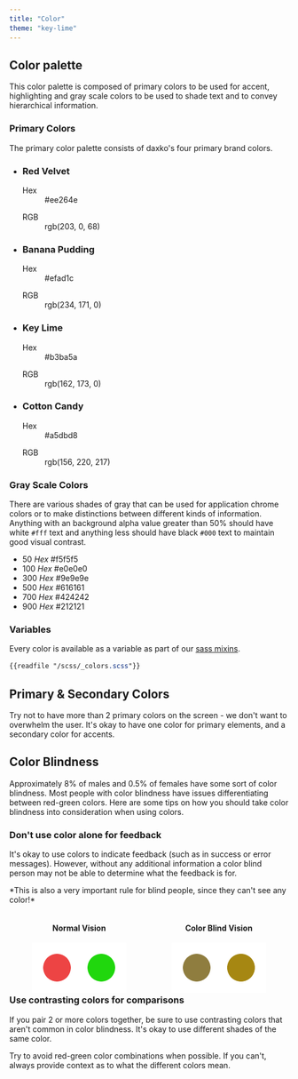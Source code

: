 ```yaml
---
title: "Color"
theme: "key-lime"
---
```


## Color palette

This color palette is composed of primary colors to be used for accent, highlighting and gray scale colors to be used to shade text and to convey hierarchical information.

### Primary Colors

The primary color palette consists of daxko's four primary brand colors.

<ul class="colors">
  <li class="swatch">
    <div class="details red-velvet">
      <h3>Red Velvet</h3>
      <dl class="hex">
        <dt>Hex</dt>
        <dd>#ee264e</dd>
      </dl>
      <dl class="rgb">
        <dt>RGB</dt>
        <dd>rgb(203, 0, 68)</dd>
      </dl>
    </div>
  </li>
  <li class="swatch">
    <div class="details banana-pudding">
      <h3>Banana Pudding</h3>
      <dl class="hex">
        <dt>Hex</dt>
        <dd>#efad1c</dd>
      </dl>
      <dl class="rgb">
        <dt>RGB</dt>
        <dd>rgb(234, 171, 0)</dd>
      </dl>
    </div>
  </li>
  <li class="swatch">
    <div class="details key-lime">
      <h3>Key Lime</h3>
      <dl class="hex">
        <dt>Hex</dt>
        <dd>#b3ba5a</dd>
      </dl>
      <dl class="rgb">
        <dt>RGB</dt>
        <dd>rgb(162, 173, 0)</dd>
      </dl>
    </div>
  </li>
  <li class="swatch">
    <div class="details cotton-candy">
      <h3>Cotton Candy</h3>
      <dl class="hex">
        <dt>Hex</dt>
        <dd>#a5dbd8</dd>
      </dl>
      <dl class="rgb">
        <dt>RGB</dt>
        <dd>rgb(156, 220, 217)</dd>
      </dl>
    </div>
  </li>
</ul>

### Gray Scale Colors

<div class="grid">
  <div class="col-7">
    <p>There are various shades of gray that can be used for application chrome colors or to make distinctions between different kinds of information. Anything with an background alpha value greater than 50% should have white <code>#fff</code> text and anything less should have black <code>#000</code> text to maintain good visual contrast.</p>
    <p></p>
  </div>
  <div class="col-5">
    <ul class="swatch-list">
      <li class="gray-50">
        50
        <span class="pull-right">
          <em>Hex</em> #f5f5f5
        </span>
      </li>
      <li class="gray-100">
        100
        <span class="pull-right">
          <em>Hex</em> #e0e0e0
        </span>
      </li>
      <li class="gray-300">
        300
        <span class="pull-right">
          <em>Hex</em> #9e9e9e
        </span>
      </li>
      <li class="gray-500">
        500
        <span class="pull-right">
          <em>Hex</em> #616161
        </span>
      </li>
      <li class="gray-700">
        700
        <span class="pull-right">
          <em>Hex</em> #424242
        </span>
      </li>
      <li class="gray-900">
        900
        <span class="pull-right">
          <em>Hex</em> #212121
        </span>
      </li>
    </ul>
  </div>
</div>

### Variables

Every color is available as a variable as part of our [sass mixins](https://github.com/daxko/design/blob/master/scss/_colors.scss).

```scss
{{readfile "/scss/_colors.scss"}}
```

## Primary & Secondary Colors

Try not to have more than 2 primary colors on the screen - we don't want to overwhelm the user. It's okay to have one color for primary elements, and a secondary color for accents.

## Color Blindness

Approximately 8% of males and 0.5% of females have some sort of color blindness. Most people with color blindness have issues differentiating between red-green colors. Here are some tips on how you should take color blindness into consideration when using colors.

### Don't use color alone for feedback ###

<div class="section">
  <div class="col">
    <p>It's okay to use colors to indicate feedback (such as in success or error messages). However, without any additional information a color blind person may not be able to determine what the feedback is for.</p>
    <p>*This is also a very important rule for blind people, since they can't see any color!*</p>
  </div>
  <div class="col">
    <div style="float: left; width: 50%; text-align: center;">
      <h4>Normal Vision</h4>
      <img src="/images/colors1.png"/>
    </div>
    <div style="float: right; width: 50%; text-align: center;">
      <h4>Color Blind Vision</h4>
      <img src="/images/colors2.png"/>
    </div>
  </div>
</div>

### Use contrasting colors for comparisons

If you pair 2 or more colors together, be sure to use contrasting colors that aren't common in color blindness. It's okay to use different shades of the same color.

Try to avoid red-green color combinations when possible. If you can't, always provide context as to what the different colors mean.
